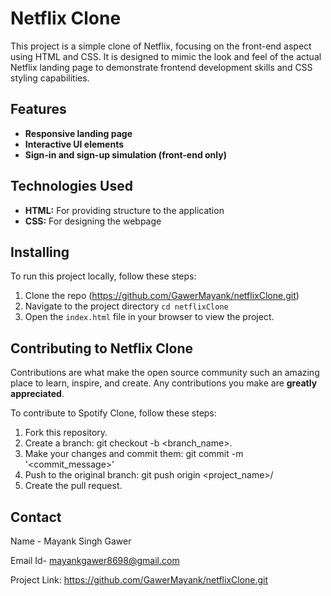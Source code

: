 # Netflix Clone

This project is a simple clone of Netflix, focusing on the front-end aspect using HTML and CSS. It is designed to mimic the look and feel of the actual Netflix landing page to demonstrate frontend development skills and CSS styling capabilities.

## Features

- **Responsive landing page**
- **Interactive UI elements**
- **Sign-in and sign-up simulation (front-end only)**

## Technologies Used

- **HTML:** For providing structure to the application
- **CSS:** For designing the webpage

## Installing

To run this project locally, follow these steps:

1. Clone the repo (https://github.com/GawerMayank/netflixClone.git)
2. Navigate to the project directory `cd netflixClone`
3. Open the `index.html` file in your browser to view the project.

## Contributing to Netflix Clone

Contributions are what make the open source community such an amazing place to learn, inspire, and create. Any contributions you make are **greatly appreciated**.

To contribute to Spotify Clone, follow these steps:

1. Fork this repository.
2. Create a branch: git checkout -b <branch_name>.
3. Make your changes and commit them: git commit -m '<commit_message>'
4. Push to the original branch: git push origin <project_name>/<location>
5. Create the pull request.

## Contact

Name - Mayank Singh Gawer

Email Id- mayankgawer8698@gmail.com

Project Link: https://github.com/GawerMayank/netflixClone.git
